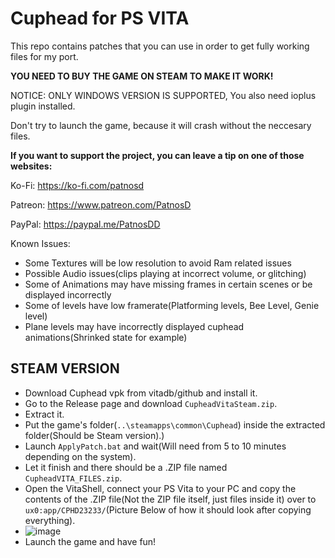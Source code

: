 # Cuphead for PS VITA

This repo contains patches that you can use in order to get fully working files for my port.

**YOU NEED TO BUY THE GAME ON STEAM TO MAKE IT WORK!**

NOTICE: ONLY WINDOWS VERSION IS SUPPORTED, You also need ioplus plugin installed.

Don't try to launch the game, because it will crash without the neccesary files.

**If you want to support the project, you can leave a tip on one of those websites:**

Ko-Fi: https://ko-fi.com/patnosd

Patreon: https://www.patreon.com/PatnosD

PayPal: https://paypal.me/PatnosDD

Known Issues:
- Some Textures will be low resolution to avoid Ram related issues
- Possible Audio issues(clips playing at incorrect volume, or glitching)
- Some of Animations may have missing frames in certain scenes or be displayed incorrectly
- Some of levels have low framerate(Platforming levels, Bee Level, Genie level)
- Plane levels may have incorrectly displayed cuphead animations(Shrinked state for example)



## STEAM VERSION
- Download Cuphead vpk from vitadb/github and install it.
- Go to the Release page and download ``CupheadVitaSteam.zip``.
- Extract it.
- Put the game's folder(```..\steamapps\common\Cuphead```) inside the extracted folder(Should be Steam version).)
- Launch ``ApplyPatch.bat`` and wait(Will need from 5 to 10 minutes depending on the system).
- Let it finish and there should be a .ZIP file named ``CupheadVITA_FILES.zip``.
- Open the VitaShell, connect your PS Vita to your PC and copy the contents of the .ZIP file(Not the ZIP file itself, just files inside it) over to ``ux0:app/CPHD23233/``(Picture Below of how it should look after copying everything).
-  ![image](https://github.com/PatnosDD/Keep-In-Mind-Remastered-PS-VITA/assets/106522646/4192edd4-00da-4247-8952-bb630a94bc22)
- Launch the game and have fun!
